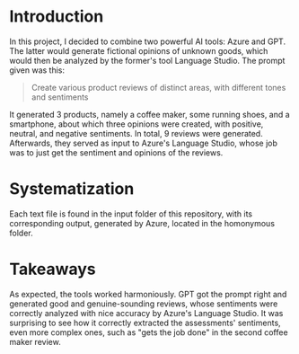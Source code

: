 # Introduction

In this project, I decided to combine two powerful AI tools: Azure and GPT. The latter would generate fictional opinions of unknown goods, which would then be analyzed by the former's tool Language Studio. The prompt given was this:

> Create various product reviews of distinct areas, with different tones and sentiments

It generated 3 products, namely a coffee maker, some running shoes, and a smartphone, about which three opinions were created, with positive, neutral, and negative sentiments. In total, 9 reviews were generated. Afterwards, they served as input to Azure's Language Studio, whose job was to just get the sentiment and opinions of the reviews.

# Systematization

Each text file is found in the input folder of this repository, with its corresponding output, generated by Azure, located in the homonymous folder.

# Takeaways

As expected, the tools worked harmoniously. GPT got the prompt right and generated good and genuine-sounding reviews, whose sentiments were correctly analyzed with nice accuracy by Azure's Language Studio. It was surprising to see how it correctly extracted the assessments' sentiments, even more complex ones, such as "gets the job done" in the second coffee maker review.
